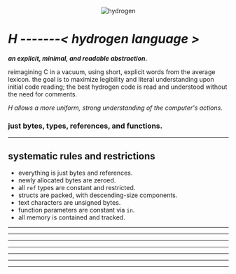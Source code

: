 <p align="center">
  <img src="https://github.com/user-attachments/assets/6b22f545-74ac-46b5-b72f-cb01910d9d65" alt="hydrogen">
</p>

# ***H*** *-------< hydrogen language >*
***an explicit, minimal, and readable abstraction.***

reimagining C in a vacuum, using short, explicit words from the average lexicon.
the goal is to maximize legibility and literal understanding upon initial code reading; the best hydrogen code is read and understood without the need for comments.

*H allows a more uniform, strong understanding of the computer's actions.*
### just bytes, types, references, and functions.

-------
## systematic rules and restrictions
- everything is just bytes and references.
- newly allocated bytes are zeroed.
- all `ref` types are constant and restricted.
- structs are packed, with descending-size components.
- text characters are unsigned bytes.
- function parameters are constant via `in`.
- all memory is contained and tracked.
-------
-------
-------
-------
-------
-------
-------
